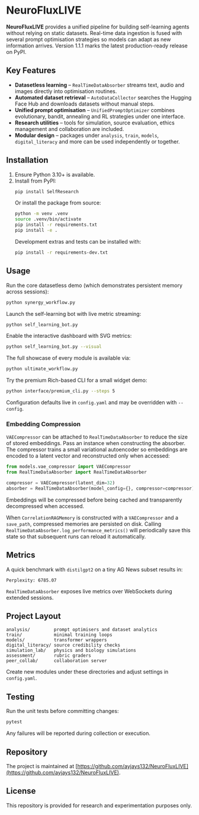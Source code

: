# NeuroFluxLIVE

**NeuroFluxLIVE** provides a unified pipeline for building self-learning agents without relying on static datasets. Real-time data ingestion is fused with several prompt optimisation strategies so models can adapt as new information arrives. Version 1.1.1 marks the latest production-ready release on PyPI.

## Key Features
- **Datasetless learning** – `RealTimeDataAbsorber` streams text, audio and images directly into optimisation routines.
- **Automated dataset retrieval** – `AutoDataCollector` searches the Hugging Face Hub and downloads datasets without manual steps.
- **Unified prompt optimisation** – `UnifiedPromptOptimizer` combines evolutionary, bandit, annealing and RL strategies under one interface.
- **Research utilities** – tools for simulation, source evaluation, ethics management and collaboration are included.
- **Modular design** – packages under `analysis`, `train`, `models`, `digital_literacy` and more can be used independently or together.

## Installation
1. Ensure Python 3.10+ is available.
2. Install from PyPI:
   ```bash
   pip install SelfResearch
   ```
   Or install the package from source:
   ```bash
   python -m venv .venv
   source .venv/bin/activate
   pip install -r requirements.txt
   pip install -e .
   ```
   Development extras and tests can be installed with:
   ```bash
   pip install -r requirements-dev.txt
   ```

## Usage
Run the core datasetless demo (which demonstrates persistent memory across
sessions):
```bash
python synergy_workflow.py
```
Launch the self-learning bot with live metric streaming:
```bash
python self_learning_bot.py
```
Enable the interactive dashboard with SVG metrics:
```bash
python self_learning_bot.py --visual
```
The full showcase of every module is available via:
```bash
python ultimate_workflow.py
```
Try the premium Rich-based CLI for a small widget demo:
```bash
python interface/premium_cli.py --steps 5
```
Configuration defaults live in `config.yaml` and may be overridden with `--config`.

### Embedding Compression
`VAECompressor` can be attached to `RealTimeDataAbsorber` to reduce the size of stored embeddings. Pass an instance when constructing the absorber. The compressor trains a small variational autoencoder so embeddings are encoded to a latent vector and reconstructed only when accessed:

```python
from models.vae_compressor import VAECompressor
from RealTimeDataAbsorber import RealTimeDataAbsorber

compressor = VAECompressor(latent_dim=32)
absorber = RealTimeDataAbsorber(model_config={}, compressor=compressor)
```
Embeddings will be compressed before being cached and transparently decompressed when accessed.

When `CorrelationRAGMemory` is constructed with a `VAECompressor` and a
`save_path`, compressed memories are persisted on disk. Calling
`RealTimeDataAbsorber.log_performance_metrics()` will periodically save this
state so that subsequent runs can reload it automatically.

## Metrics
A quick benchmark with `distilgpt2` on a tiny AG News subset results in:
```
Perplexity: 6785.07
```
`RealTimeDataAbsorber` exposes live metrics over WebSockets during extended sessions.

## Project Layout
```
analysis/         prompt optimisers and dataset analytics
train/            minimal training loops
models/           transformer wrappers
digital_literacy/ source credibility checks
simulation_lab/   physics and biology simulations
assessment/       rubric graders
peer_collab/      collaboration server
```
Create new modules under these directories and adjust settings in `config.yaml`.

## Testing
Run the unit tests before committing changes:
```bash
pytest
```
Any failures will be reported during collection or execution.

## Repository
The project is maintained at [https://github.com/ayjays132/NeuroFluxLIVE](https://github.com/ayjays132/NeuroFluxLIVE).

## License
This repository is provided for research and experimentation purposes only.
